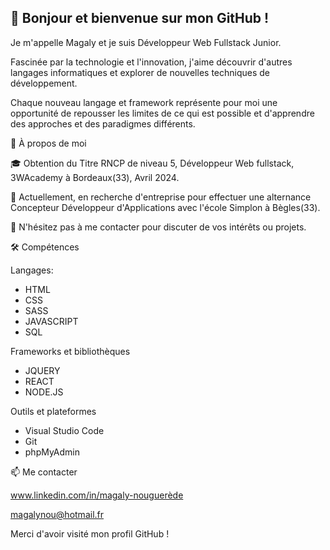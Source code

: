 ## 👋 Bonjour et bienvenue sur mon GitHub !
Je m'appelle Magaly et je suis Développeur Web Fullstack Junior.

Fascinée par la technologie et l'innovation, j'aime découvrir d'autres langages informatiques et explorer de nouvelles techniques de développement.

Chaque nouveau langage et framework représente pour moi une opportunité de repousser les limites de ce qui est possible et d'apprendre des approches et des paradigmes différents.

🚀 À propos de moi

🎓 Obtention du Titre RNCP de niveau 5, Développeur Web fullstack, 3WAcademy à Bordeaux(33), Avril 2024.

💼 Actuellement, en recherche d'entreprise pour effectuer une alternance Concepteur Développeur d'Applications avec l'école Simplon à  Bègles(33).

💬 N'hésitez pas à me contacter pour discuter de vos intérêts ou projets.

🛠️ Compétences

Langages:
- HTML
- CSS
- SASS
- JAVASCRIPT 
- SQL

Frameworks et bibliothèques
- JQUERY
- REACT
- NODE.JS

Outils et plateformes

- Visual Studio Code
- Git
- phpMyAdmin

📫 Me contacter

www.linkedin.com/in/magaly-nouguerède

magalynou@hotmail.fr

Merci d'avoir visité mon profil GitHub ! 


